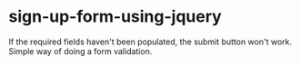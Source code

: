 sign-up-form-using-jquery
=========================

If the required fields haven't been populated, the submit button won't work. Simple way of doing a form validation.


